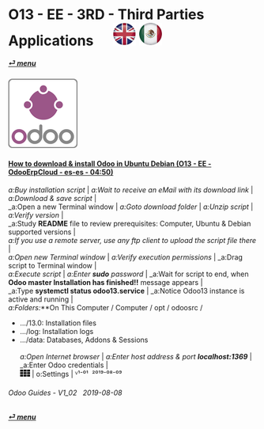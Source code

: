 # O13 - EE - 3RD - Third Parties Applications &nbsp;&nbsp;&nbsp;&nbsp; [![en-uk](/doc/img/en-uk_flag_button_small.png)](/en-uk/o13/ee/3rd/en-uk-o13-ee-3rd-third-parties-guides.md) [ ![es-mx](/doc/img/es-mx_flag_button_small.png)](/es-mx/o13/ee/3rd/es-mx-o13-ee-3rd-third-parties-guides.md)
#### [_&#x23CE; menu_](/en-uk/o13/ee/en-uk-o13-ee-guides-menu.md)  
### ![ThirdParties](/doc/img/third_parties.png)
[ⱽ¹²³⁴⁵⁶⁷⁸⁹⁰⁻]: # (ⱽ¹²³⁴⁵⁶⁷⁸⁹⁰⁻)

#### [How to download & install Odoo in Ubuntu Debian (O13 - EE - OdooErpCloud - es-es - 04:50)](https://youtube.com/embed/AHn9LukC2lw?autoplay=1&start=0&end=269&rel=0)  

_a:Buy installation script_ | _a:Wait to receive an eMail with its download link_ | _a:Download & save script_ |  
_a:Open a new Terminal window | _a:Goto download folder_ | _a:Unzip script_ |  _a:Verify version_ |  
_a:Study **README** file to review prerequisites: Computer, Ubuntu & Debian supported versions |  
_a:If you use a remote server, use any ftp client to upload the script file there_ |  
_a:Open new Terminal window_ |  _a:Verify execution permissions_ | _a:Drag script to Terminal window |  
_a:Execute script_ | _a:Enter **sudo** password_ | 
_a:Wait for script to end, when **Odoo master Installation has finished!!** message appears |  
_a:Type **systemctl status odoo13.service** | _a:Notice Odoo13 instance is active and running |  
_a:Folders:_**On This Computer / Computer / opt / odoosrc /  
- .../13.0: Installation files  
- .../log:  Installation logs  
- .../data: Databases, Addons & Sessions<br>  
_a:Open Internet browser_  | _a:Enter host address & port **localhost:1369**_ | _a:Enter Odoo credentials |  
![apps](/doc/img/apps.png) | o:Settings | 
ⱽ¹⁻⁰¹ &nbsp;²⁰¹⁹⁻⁰⁸⁻⁰⁹

###### Odoo Guides - V1_02 &nbsp; 2019-08-08  
**[_&#x23CE; menu_](/en-uk/o13/ee/en-uk-o13-ee-guides-menu.md)**  
